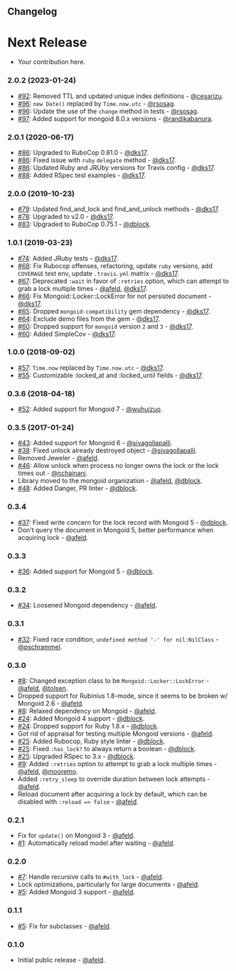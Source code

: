 ## Changelog

Next Release
============

* Your contribution here.

### 2.0.2 (2023-01-24)

* [#92](https://github.com/mongoid/mongoid-locker/pull/92): Removed TTL and updated unique index definitions - [@cesarizu](https://github.com/cesarizu).
* [#96](https://github.com/mongoid/mongoid-locker/pull/96): `new Date()` replaced by `Time.now.utc` - [@rsosag](https://github.com/rsosag).
* [#96](https://github.com/mongoid/mongoid-locker/pull/96): Update the use of the `change` method in tests - [@rsosag](https://github.com/rsosag).
* [#97](https://github.com/mongoid/mongoid-locker/pull/97): Added support for mongoid 8.0.x versions - [@randikabanura](https://github.com/randikabanura).

### 2.0.1 (2020-06-17)

* [#86](https://github.com/mongoid/mongoid-locker/pull/86): Upgraded to RuboCop 0.81.0 - [@dks17](https://github.com/dks17).
* [#86](https://github.com/mongoid/mongoid-locker/pull/86): Fixed issue with `ruby` `delegate` method - [@dks17](https://github.com/dks17).
* [#86](https://github.com/mongoid/mongoid-locker/pull/86): Updated Ruby and JRUby versions for Travis config - [@dks17](https://github.com/dks17).
* [#88](https://github.com/mongoid/mongoid-locker/pull/88): Added RSpec test examples - [@dks17](https://github.com/dks17).

### 2.0.0 (2019-10-23)

* [#79](https://github.com/mongoid/mongoid-locker/pull/79): Updated find_and_lock and find_and_unlock methods - [@dks17](https://github.com/dks17).
* [#78](https://github.com/mongoid/mongoid-locker/pull/78): Upgraded to v2.0 - [@dks17](https://github.com/dks17).
* [#83](https://github.com/mongoid/mongoid-locker/pull/83): Upgraded to RuboCop 0.75.1 - [@dblock](https://github.com/dblock).

### 1.0.1 (2019-03-23)

* [#74](https://github.com/mongoid/mongoid-locker/pull/74): Added JRuby tests - [@dks17](https://github.com/dks17).
* [#68](https://github.com/mongoid/mongoid-locker/pull/68): Fix Rubocop offenses, refactoring, update `ruby` versions, add `COVERAGE` test env, update `.travis.yml` matrix - [@dks17](https://github.com/dks17).
* [#67](https://github.com/mongoid/mongoid-locker/pull/67): Deprecated `:wait` in favor of `:retries` option, which can attempt to grab a lock multiple times - [@afeld](https://github.com/afeld), [@dks17](https://github.com/dks17).
* [#66](https://github.com/mongoid/mongoid-locker/pull/66): Fix Mongoid::Locker::LockError for not persisted document - [@dks17](https://github.com/dks17).
* [#65](https://github.com/mongoid/mongoid-locker/pull/65): Dropped `mongoid-compatibility` gem dependency - [@dks17](https://github.com/dks17).
* [#64](https://github.com/mongoid/mongoid-locker/pull/64): Exclude demo files from the gem - [@dks17](https://github.com/dks17).
* [#60](https://github.com/mongoid/mongoid-locker/pull/60): Dropped support for `mongoid` version `2` and `3` - [@dks17](https://github.com/dks17).
* [#60](https://github.com/mongoid/mongoid-locker/pull/60): Added SimpleCov - [@dks17](https://github.com/dks17).

### 1.0.0 (2018-09-02)

* [#57](https://github.com/mongoid/mongoid-locker/pull/57): `Time.now` replaced by `Time.now.utc` - [@dks17](https://github.com/dks17).
* [#55](https://github.com/mongoid/mongoid-locker/pull/55): Customizable :locked_at and :locked_until fields - [@dks17](https://github.com/dks17).

### 0.3.6 (2018-04-18)

* [#52](https://github.com/mongoid/mongoid-locker/pull/52): Added support for Mongoid 7 - [@wuhuizuo](https://github.com/wuhuizuo).

### 0.3.5 (2017-01-24)

* [#43](https://github.com/mongoid/mongoid-locker/pull/43): Added support for Mongoid 6 - [@sivagollapalli](https://github.com/sivagollapalli).
* [#38](https://github.com/mongoid/mongoid-locker/issues/38): Fixed unlock already destroyed object - [@sivagollapalli](https://github.com/sivagollapalli).
* Removed Jeweler - [@afeld](https://github.com/afeld).
* [#46](https://github.com/mongoid/mongoid-locker/pull/46): Allow unlock when process no longer owns the lock or the lock times out - [@nchainani](https://github.com/nchainani).
* Library moved to the mongoid organization - [@afeld](https://github.com/afeld), [@dblock](https://github.com/dblock).
* [#48](https://github.com/mongoid/mongoid-locker/pull/48): Added Danger, PR linter - [@dblock](https://github.com/dblock).

### 0.3.4

* [#37](https://github.com/mongoid/mongoid-locker/pull/37): Fixed write concern for the lock record with Mongoid 5 - [@dblock](https://github.com/dblock).
* Don't query the document in Mongoid 5, better performance when acquiring lock - [@afeld](https://github.com/afeld).

### 0.3.3

* [#36](https://github.com/mongoid/mongoid-locker/pull/36): Added support for Mongoid 5 - [@dblock](https://github.com/dblock).

### 0.3.2

* [#34](https://github.com/mongoid/mongoid-locker/issues/34): Loosened Mongoid dependency - [@afeld](https://github.com/afeld).

### 0.3.1

* [#32](https://github.com/mongoid/mongoid-locker/pull/32): Fixed race condition, `undefined method '-' for nil:NilClass` - [@pschrammel](https://github.com/pschrammel).

### 0.3.0

* [#8](https://github.com/mongoid/mongoid-locker/issues/8): Changed exception class to be `Mongoid::Locker::LockError` - [@afeld](https://github.com/afeld), [@tolsen](https://github.com/tolsen).
* Dropped support for Rubinius 1.8-mode, since it seems to be broken w/ Mongoid 2.6 - [@afeld](https://github.com/afeld).
* [#8](https://github.com/mongoid/mongoid-locker/issues/12): Relaxed dependency on Mongoid - [@afeld](https://github.com/afeld).
* [#24](https://github.com/mongoid/mongoid-locker/pull/24): Added Mongoid 4 support - [@dblock](https://github.com/dblock).
* [#24](https://github.com/mongoid/mongoid-locker/pull/24): Dropped support for Ruby 1.8.x - [@dblock](https://github.com/dblock).
* Got rid of appraisal for testing multiple Mongoid versions - [@afeld](https://github.com/afeld).
* [#25](https://github.com/mongoid/mongoid-locker/pull/25): Added Rubocop, Ruby style linter - [@dblock](https://github.com/dblock).
* [#25](https://github.com/mongoid/mongoid-locker/pull/25): Fixed `:has_lock?` to always return a boolean - [@dblock](https://github.com/dblock).
* [#25](https://github.com/mongoid/mongoid-locker/pull/25): Upgraded RSpec to 3.x - [@dblock](https://github.com/dblock).
* [#9](https://github.com/mongoid/mongoid-locker/pull/9): Added `:retries` option to attempt to grab a lock multiple times - [@afeld](https://github.com/afeld), [@mooremo](https://github.com/mooremo).
* Added `:retry_sleep` to override duration between lock attempts - [@afeld](https://github.com/afeld).
* Reload document after acquiring a lock by default, which can be disabled with `:reload => false` - [@afeld](https://github.com/afeld).

### 0.2.1

* Fix for `update()` on Mongoid 3 - [@afeld](https://github.com/afeld).
* [#1](https://github.com/mongoid/mongoid-locker/issues/1): Automatically reload model after waiting - [@afeld](https://github.com/afeld).

### 0.2.0

* [#7](https://github.com/mongoid/mongoid-locker/issues/7): Handle recursive calls to `#with_lock` - [@afeld](https://github.com/afeld).
* Lock optimizations, particularly for large documents - [@afeld](https://github.com/afeld).
* [#5](https://github.com/mongoid/mongoid-locker/issues/5): Added Mongoid 3 support - [@afeld](https://github.com/afeld).

### 0.1.1

* [#5](https://github.com/mongoid/mongoid-locker/issues/5): Fix for subclasses - [@afeld](https://github.com/afeld).

### 0.1.0

* Initial public release - [@afeld](https://github.com/afeld).
